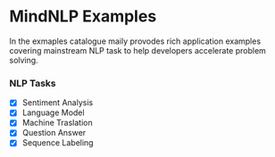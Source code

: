 # MindNLP Examples

In the exmaples catalogue maily provodes rich application examples covering mainstream NLP task to help developers accelerate problem solving.

### NLP Tasks
 
- [x] Sentiment Analysis
- [x] Language Model
- [x] Machine Traslation
- [x] Question Answer
- [x] Sequence Labeling
